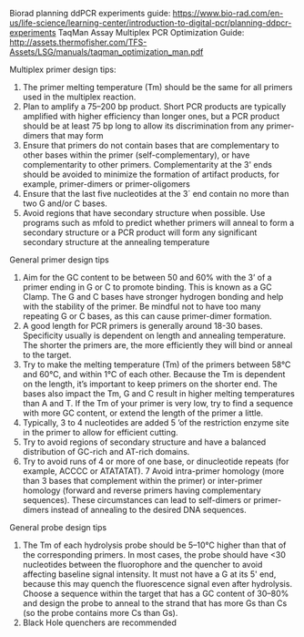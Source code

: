 Biorad planning ddPCR experiments guide: https://www.bio-rad.com/en-us/life-science/learning-center/introduction-to-digital-pcr/planning-ddpcr-experiments
TaqMan Assay Multiplex PCR Optimization Guide: http://assets.thermofisher.com/TFS-Assets/LSG/manuals/taqman_optimization_man.pdf

Multiplex primer design tips:
1. The primer melting temperature (Tm) should be the same for all primers used in the multiplex
reaction.
2. Plan to amplify a 75–200 bp product. Short PCR products are typically amplified with higher efficiency than longer ones, but a PCR product should be at least 75 bp long to allow its discrimination from any primer-dimers that may form
3. Ensure that primers do not contain bases that are complementary to other bases within the primer
(self-complementary), or have complementarity to other primers. Complementarity at the 3' ends
should be avoided to minimize the formation of artifact products, for example, primer-dimers or
primer-oligomers
4. Ensure that the last five nucleotides at the 3´ end contain no more than two G and/or C bases.
5. Avoid regions that have secondary structure when possible. Use programs such as mfold to predict whether primers will anneal to form a secondary structure or a PCR product will form any significant secondary structure at the annealing temperature

General primer design tips
1. Aim for the GC content to be between 50 and 60% with the 3’ of a primer ending in G or C to promote binding. This is known as a GC Clamp. The G and C bases have stronger hydrogen bonding and help with the stability of the primer. Be mindful not to have too many repeating G or C bases, as this can cause primer-dimer formation.
2. A good length for PCR primers is generally around 18-30 bases. Specificity usually is dependent on length and annealing temperature. The shorter the primers are, the more efficiently they will bind or anneal to the target.
3. Try to make the melting temperature (Tm) of the primers between 58°C and 60°C, and within 1°C of each other. Because the Tm is dependent on the length, it’s important to keep primers on the shorter end. The bases also impact the Tm, G and C result in higher melting temperatures than A and T. If the Tm of your primer is very low, try to find a sequence with more GC content, or extend the length of the primer a little.
4. Typically, 3 to 4 nucleotides are added 5 ’of the restriction enzyme site in the primer to allow for efficient cutting.
5. Try to avoid regions of secondary structure and have a balanced distribution of GC-rich and AT-rich domains.
6. Try to avoid runs of 4 or more of one base, or dinucleotide repeats (for example, ACCCC or ATATATAT).
7 Avoid intra-primer homology (more than 3 bases that complement within the primer) or inter-primer homology (forward and reverse primers having complementary sequences). These circumstances can lead to self-dimers or primer-dimers instead of annealing to the desired DNA sequences.

General probe design tips
1. The Tm of each hydrolysis probe should be 5–10°C higher than that of the corresponding primers. In most cases, the probe should have <30 nucleotides between the fluorophore and the quencher to avoid affecting baseline signal intensity. It must not have a G at its 5' end, because this may quench the fluorescence signal even after hydrolysis. Choose a sequence within the target that has a GC content of 30–80% and design the probe to anneal to the strand that has more Gs than Cs (so the probe contains more Cs than Gs).
2. Black Hole quenchers are recommended
